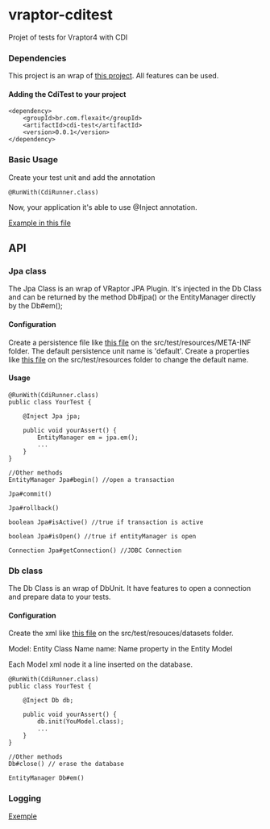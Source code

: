 vraptor-cditest
===============

Projet of tests for Vraptor4 with CDI

### Dependencies

This project is an wrap of [this project](http://jglue.org/cdi-unit-user-guide/). All features can be used.

#### Adding the CdiTest to your project

```
<dependency>
	<groupId>br.com.flexait</groupId>
	<artifactId>cdi-test</artifactId>
	<version>0.0.1</version>
</dependency>
```

### Basic Usage

Create your test unit and add the annotation

```
@RunWith(CdiRunner.class)
```

Now, your application it's able to use @Inject annotation.

[Example in this file](https://github.com/dtelaroli/vraptor-cditest/blob/master/src/test/java/br/com/flexait/cdi/integration/DbTest.java)

## API

### Jpa class

The Jpa Class is an wrap of VRaptor JPA Plugin. 
It's injected in the Db Class and can be returned by the method Db#jpa() or the EntityManager directly by the Db#em();

#### Configuration

Create a persistence file like [this file](https://github.com/dtelaroli/vraptor-cditest/blob/master/src/test/resources/META-INF/persistence.xml) on the src/test/resources/META-INF folder. The default persistence unit name is 'default'. 
Create a properties like [this file](https://github.com/dtelaroli/vraptor-cditest/blob/master/src/test/resources/development.properties) on the src/test/resources folder to change the default name.

#### Usage

```
@RunWith(CdiRunner.class)
public class YourTest {

	@Inject Jpa jpa;
	
	public void yourAssert() {
		EntityManager em = jpa.em();
		...
	}
}

//Other methods
EntityManager Jpa#begin() //open a transaction

Jpa#commit()

Jpa#rollback()

boolean Jpa#isActive() //true if transaction is active

boolean Jpa#isOpen() //true if entityManager is open 

Connection Jpa#getConnection() //JDBC Connection

```

### Db class

The Db Class is an wrap of DbUnit. It have features to open a connection and prepare data to your tests.

#### Configuration

Create the xml like [this file](https://github.com/dtelaroli/vraptor-cditest/blob/master/src/test/resources/datasets/Model.xml) on the src/test/resouces/datasets folder.

Model: Entity Class Name
name: Name property in the Entity Model

Each Model xml node it a line inserted on the database.

```
@RunWith(CdiRunner.class)
public class YourTest {

	@Inject Db db;
	
	public void yourAssert() {
		db.init(YouModel.class);
		...
	}
}

//Other methods
Db#close() // erase the database

EntityManager Db#em()
```

### Logging

[Exemple](https://github.com/dtelaroli/vraptor-cditest/blob/master/src/test/resources/log4j.xml)